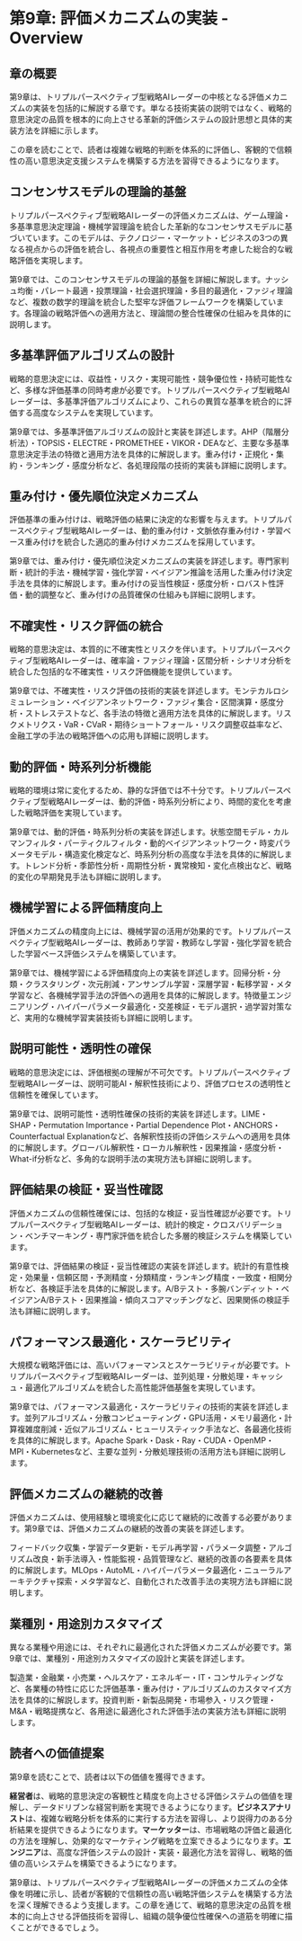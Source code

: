 # 第9章: 評価メカニズムの実装 - Overview

## 章の概要

第9章は、トリプルパースペクティブ型戦略AIレーダーの中核となる評価メカニズムの実装を包括的に解説する章です。単なる技術実装の説明ではなく、戦略的意思決定の品質を根本的に向上させる革新的評価システムの設計思想と具体的実装方法を詳細に示します。

この章を読むことで、読者は複雑な戦略的判断を体系的に評価し、客観的で信頼性の高い意思決定支援システムを構築する方法を習得できるようになります。

## コンセンサスモデルの理論的基盤

トリプルパースペクティブ型戦略AIレーダーの評価メカニズムは、ゲーム理論・多基準意思決定理論・機械学習理論を統合した革新的なコンセンサスモデルに基づいています。このモデルは、テクノロジー・マーケット・ビジネスの3つの異なる視点からの評価を統合し、各視点の重要性と相互作用を考慮した総合的な戦略評価を実現します。

第9章では、このコンセンサスモデルの理論的基盤を詳細に解説します。ナッシュ均衡・パレート最適・投票理論・社会選択理論・多目的最適化・ファジィ理論など、複数の数学的理論を統合した堅牢な評価フレームワークを構築しています。各理論の戦略評価への適用方法と、理論間の整合性確保の仕組みを具体的に説明します。

## 多基準評価アルゴリズムの設計

戦略的意思決定には、収益性・リスク・実現可能性・競争優位性・持続可能性など、多様な評価基準の同時考慮が必要です。トリプルパースペクティブ型戦略AIレーダーは、多基準評価アルゴリズムにより、これらの異質な基準を統合的に評価する高度なシステムを実現しています。

第9章では、多基準評価アルゴリズムの設計と実装を詳述します。AHP（階層分析法）・TOPSIS・ELECTRE・PROMETHEE・VIKOR・DEAなど、主要な多基準意思決定手法の特徴と適用方法を具体的に解説します。重み付け・正規化・集約・ランキング・感度分析など、各処理段階の技術的実装も詳細に説明します。

## 重み付け・優先順位決定メカニズム

評価基準の重み付けは、戦略評価の結果に決定的な影響を与えます。トリプルパースペクティブ型戦略AIレーダーは、動的重み付け・文脈依存重み付け・学習ベース重み付けを統合した適応的重み付けメカニズムを採用しています。

第9章では、重み付け・優先順位決定メカニズムの実装を詳述します。専門家判断・統計的手法・機械学習・強化学習・ベイジアン推論を活用した重み付け決定手法を具体的に解説します。重み付けの妥当性検証・感度分析・ロバスト性評価・動的調整など、重み付けの品質確保の仕組みも詳細に説明します。

## 不確実性・リスク評価の統合

戦略的意思決定は、本質的に不確実性とリスクを伴います。トリプルパースペクティブ型戦略AIレーダーは、確率論・ファジィ理論・区間分析・シナリオ分析を統合した包括的な不確実性・リスク評価機能を提供しています。

第9章では、不確実性・リスク評価の技術的実装を詳述します。モンテカルロシミュレーション・ベイジアンネットワーク・ファジィ集合・区間演算・感度分析・ストレステストなど、各手法の特徴と適用方法を具体的に解説します。リスクメトリクス・VaR・CVaR・期待ショートフォール・リスク調整収益率など、金融工学の手法の戦略評価への応用も詳細に説明します。

## 動的評価・時系列分析機能

戦略的環境は常に変化するため、静的な評価では不十分です。トリプルパースペクティブ型戦略AIレーダーは、動的評価・時系列分析により、時間的変化を考慮した戦略評価を実現しています。

第9章では、動的評価・時系列分析の実装を詳述します。状態空間モデル・カルマンフィルタ・パーティクルフィルタ・動的ベイジアンネットワーク・時変パラメータモデル・構造変化検定など、時系列分析の高度な手法を具体的に解説します。トレンド分析・季節性分析・周期性分析・異常検知・変化点検出など、戦略的変化の早期発見手法も詳細に説明します。

## 機械学習による評価精度向上

評価メカニズムの精度向上には、機械学習の活用が効果的です。トリプルパースペクティブ型戦略AIレーダーは、教師あり学習・教師なし学習・強化学習を統合した学習ベース評価システムを構築しています。

第9章では、機械学習による評価精度向上の実装を詳述します。回帰分析・分類・クラスタリング・次元削減・アンサンブル学習・深層学習・転移学習・メタ学習など、各機械学習手法の評価への適用を具体的に解説します。特徴量エンジニアリング・ハイパーパラメータ最適化・交差検証・モデル選択・過学習対策など、実用的な機械学習実装技術も詳細に説明します。

## 説明可能性・透明性の確保

戦略的意思決定には、評価根拠の理解が不可欠です。トリプルパースペクティブ型戦略AIレーダーは、説明可能AI・解釈性技術により、評価プロセスの透明性と信頼性を確保しています。

第9章では、説明可能性・透明性確保の技術的実装を詳述します。LIME・SHAP・Permutation Importance・Partial Dependence Plot・ANCHORS・Counterfactual Explanationなど、各解釈性技術の評価システムへの適用を具体的に解説します。グローバル解釈性・ローカル解釈性・因果推論・感度分析・What-if分析など、多角的な説明手法の実現方法も詳細に説明します。

## 評価結果の検証・妥当性確認

評価メカニズムの信頼性確保には、包括的な検証・妥当性確認が必要です。トリプルパースペクティブ型戦略AIレーダーは、統計的検定・クロスバリデーション・ベンチマーキング・専門家評価を統合した多層的検証システムを構築しています。

第9章では、評価結果の検証・妥当性確認の実装を詳述します。統計的有意性検定・効果量・信頼区間・予測精度・分類精度・ランキング精度・一致度・相関分析など、各検証手法を具体的に解説します。A/Bテスト・多腕バンディット・ベイジアンA/Bテスト・因果推論・傾向スコアマッチングなど、因果関係の検証手法も詳細に説明します。

## パフォーマンス最適化・スケーラビリティ

大規模な戦略評価には、高いパフォーマンスとスケーラビリティが必要です。トリプルパースペクティブ型戦略AIレーダーは、並列処理・分散処理・キャッシュ・最適化アルゴリズムを統合した高性能評価基盤を実現しています。

第9章では、パフォーマンス最適化・スケーラビリティの技術的実装を詳述します。並列アルゴリズム・分散コンピューティング・GPU活用・メモリ最適化・計算複雑度削減・近似アルゴリズム・ヒューリスティック手法など、各最適化技術を具体的に解説します。Apache Spark・Dask・Ray・CUDA・OpenMP・MPI・Kubernetesなど、主要な並列・分散処理技術の活用方法も詳細に説明します。

## 評価メカニズムの継続的改善

評価メカニズムは、使用経験と環境変化に応じて継続的に改善する必要があります。第9章では、評価メカニズムの継続的改善の実装を詳述します。

フィードバック収集・学習データ更新・モデル再学習・パラメータ調整・アルゴリズム改良・新手法導入・性能監視・品質管理など、継続的改善の各要素を具体的に解説します。MLOps・AutoML・ハイパーパラメータ最適化・ニューラルアーキテクチャ探索・メタ学習など、自動化された改善手法の実現方法も詳細に説明します。

## 業種別・用途別カスタマイズ

異なる業種や用途には、それぞれに最適化された評価メカニズムが必要です。第9章では、業種別・用途別カスタマイズの設計と実装を詳述します。

製造業・金融業・小売業・ヘルスケア・エネルギー・IT・コンサルティングなど、各業種の特性に応じた評価基準・重み付け・アルゴリズムのカスタマイズ方法を具体的に解説します。投資判断・新製品開発・市場参入・リスク管理・M&A・戦略提携など、各用途に最適化された評価手法の実装方法も詳細に説明します。

## 読者への価値提案

第9章を読むことで、読者は以下の価値を獲得できます。

**経営者**は、戦略的意思決定の客観性と精度を向上させる評価システムの価値を理解し、データドリブンな経営判断を実現できるようになります。**ビジネスアナリスト**は、複雑な戦略分析を体系的に実行する方法を習得し、より説得力のある分析結果を提供できるようになります。**マーケッター**は、市場戦略の評価と最適化の方法を理解し、効果的なマーケティング戦略を立案できるようになります。**エンジニア**は、高度な評価システムの設計・実装・最適化方法を習得し、戦略的価値の高いシステムを構築できるようになります。

第9章は、トリプルパースペクティブ型戦略AIレーダーの評価メカニズムの全体像を明確に示し、読者が客観的で信頼性の高い戦略評価システムを構築する方法を深く理解できるよう支援します。この章を通じて、戦略的意思決定の品質を根本的に向上させる評価技術を習得し、組織の競争優位性確保への道筋を明確に描くことができるでしょう。


